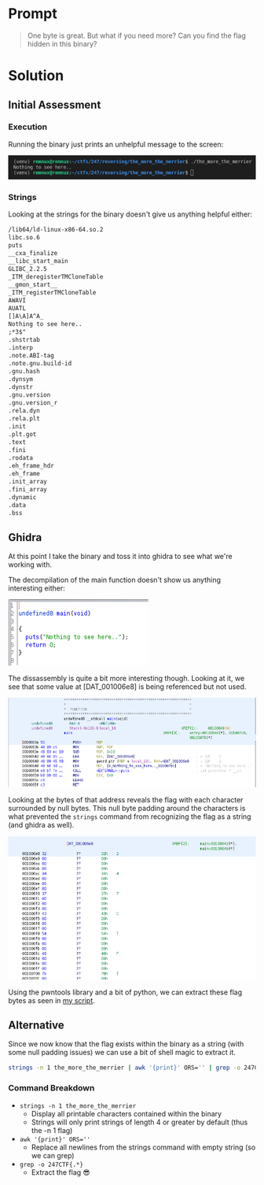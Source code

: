 # Prompt

> One byte is great. But what if you need more? Can you find the flag hidden in this binary?

# Solution

## Initial Assessment

### Execution

Running the binary just prints an unhelpful message to the screen:

![Execution](./img/execution.png)

### Strings

Looking at the strings for the binary doesn't give us anything helpful either:

```
/lib64/ld-linux-x86-64.so.2
libc.so.6
puts
__cxa_finalize
__libc_start_main
GLIBC_2.2.5
_ITM_deregisterTMCloneTable
__gmon_start__
_ITM_registerTMCloneTable
AWAVI
AUATL
[]A\A]A^A_
Nothing to see here..
;*3$"
.shstrtab
.interp
.note.ABI-tag
.note.gnu.build-id
.gnu.hash
.dynsym
.dynstr
.gnu.version
.gnu.version_r
.rela.dyn
.rela.plt
.init
.plt.got
.text
.fini
.rodata
.eh_frame_hdr
.eh_frame
.init_array
.fini_array
.dynamic
.data
.bss
```

## Ghidra

At this point I take the binary and toss it into ghidra to see what we're working with.

The decompilation of the main function doesn't show us anything interesting either:

![main_decomp](./img/main_decomp.png)

The dissassembly is quite a bit more interesting though. 
Looking at it, we see that some value at \[DAT_001006e8\] is being referenced but not used.

![main_dissassembly](./img/main_diss.png)

Looking at the bytes of that address reveals the flag with each character surrounded by null bytes.
This null byte padding around the characters is what prevented the `strings` command from recognizing the flag as a string (and ghidra as well).

![flag bytes](./img/flag_bytes.png)

Using the pwntools library and a bit of python, we can extract these flag bytes as seen in [my script](./get_flag.py).

## Alternative

Since we now know that the flag exists within the binary as a string (with some null padding issues) we can use a bit of shell magic to extract it.

```sh
strings -n 1 the_more_the_merrier | awk '{print}' ORS='' | grep -o 247CTF{.*}
```

### Command Breakdown

- `strings -n 1 the_more_the_merrier`
    - Display all printable characters contained within the binary
    - Strings will only print strings of length 4 or greater by default (thus the -n 1 flag)
- `awk '{print}' ORS=''`
    - Replace all newlines from the strings command with empty string (so we can grep)
- `grep -o 247CTF{.*}`
    - Extract the flag 😎